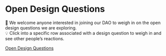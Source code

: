 # Open Design Questions

<aside>
🚀 We welcome anyone interested in joining our DAO to weigh in on the open design questions we are exploring.

</aside>

<aside>
💡 Click into a specific row associated with a design question to weigh in and see other people’s reactions.

</aside>

[Open Design Questions](Open%20Design%20Questions%2087436773eded41179993870df031d550/Open%20Design%20Questions%208daa217b22cd4cd4b88dc683c859397f.csv)